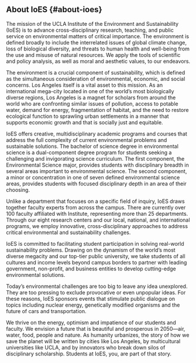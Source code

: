 ## About IoES {#about-ioes}

The mission of the UCLA Institute of the Environment and Sustainability \(IoES\) is to advance cross-disciplinary research, teaching, and public service on environmental matters of critical importance. The environment is defined broadly to include the interrelated issues of global climate change, loss of biological diversity, and threats to human health and well-being from the use and misuse of natural resources. We apply the tools of scientific and policy analysis, as well as moral and aesthetic values, to our endeavors.

The environment is a crucial component of sustainability, which is defined as the simultaneous consideration of environmental, economic, and social concerns. Los Angeles itself is a vital asset to this mission. As an international mega-city located in one of the world’s most biologically diverse regions, Los Angeles is a magnet for scholars from around the world who are confronting similar issues of pollution, access to potable water, demand for energy, fragmentation of habitat, and the need to restore ecological function to sprawling urban settlements in a manner that supports economic growth and that is socially just and equitable.

IoES offers creative, multidisciplinary academic programs and courses that address the full complexity of current environmental problems and sustainable solutions. The bachelor of science degree in environmental science is a dual-component degree program for students seeking a challenging and invigorating science curriculum. The first component, the Environmental Science major, provides students with disciplinary breadth in several areas important to environmental science. The second component, a minor or concentration in one of seven defined environmental science areas, provides students with focused disciplinary depth in an area of their choosing.

Unlike a department that focuses on a specific field of inquiry, IoES draws together faculty experts from across the campus. There are currently over 100 faculty affiliated with Institute, representing more than 25 departments. Through our eight research centers and our local, national, and international programs, we employ innovative, cross-disciplinary approaches to address critical environmental and sustainability challenges.

IoES is committed to facilitating student participation in solving real-world sustainability problems. Drawing on the dynamism of the world’s most diverse megacity and our top-tier public university, we take students of all cultures and income levels beyond campus borders to partner with leading government, non-profit, and business entities to develop cutting-edge environmental solutions.

Today’s environmental challenges are too big to leave any idea unexplored. They are too pressing to exclude provocative or even unpopular ideas. For these reasons, IoES sponsors events that stimulate public dialogue on topics including nuclear energy, genetically modified organisms and the future of cars and transportation.

We thrive on the energy, optimism and impatience of our students and faculty. We envision a future that is beautiful and prosperous in 2050—air, water, food, people and nature. As humanity urbanizes, the story of how we save the planet will be written by cities like Los Angeles, by multicultural universities like UCLA, and by innovators who break down silos of disciplinary scholarship. Students at IoES, you, are part of that story.

